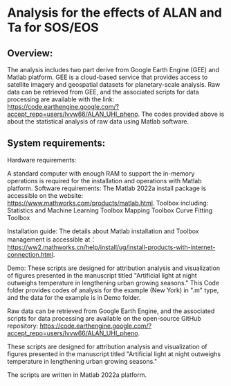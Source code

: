 Analysis for the effects of ALAN and Ta for SOS/EOS
=====
Overview:
--
The analysis includes two part derive from Google Earth Engine (GEE) and Matlab platform. GEE is a cloud-based service that provides access to satellite imagery and geospatial datasets for planetary-scale analysis. Raw data can be retrieved from GEE, and the associated scripts for data processing are available with the link: https://code.earthengine.google.com/?accept_repo=users/lvvw66/ALAN_UHI_pheno. The codes provided above is about the statistical analysis of raw data using Matlab software.

System requirements:
--
Hardware requirements:

 A standard computer with enough RAM to support the in-memory operations is required for the installation and operations with Matlab platform.
Software requirements:
The Matlab 2022a install package is accessible on the website: https://www.mathworks.com/products/matlab.html.
Toolbox including:
Statistics and Machine Learning Toolbox
Mapping Toolbox
Curve Fitting Toolbox

Installation guide:
	The details about Matlab installation and Toolbox management is accessible at：https://ww2.mathworks.cn/help/install/ug/install-products-with-internet-connection.html. 

Demo:
	These scripts are designed for attribution analysis and visualization of figures presented in the manuscript titled "Artificial light at night outweighs temperature in lengthening urban growing seasons." This Code folder provides codes of analysis for the example (New York) in ".m" type, and the data for the example is in Demo folder. 

Raw data can be retrieved from Google Earth Engine, and the associated scripts for data processing are available on the open-source GitHub repository: https://code.earthengine.google.com/?accept_repo=users/lvvw66/ALAN_UHI_pheno. 

These scripts are designed for attribution analysis and visualization of figures presented in the manuscript titled "Artificial light at night outweighs temperature in lengthening urban growing seasons." 

The scripts are written in Matlab 2022a platform.
